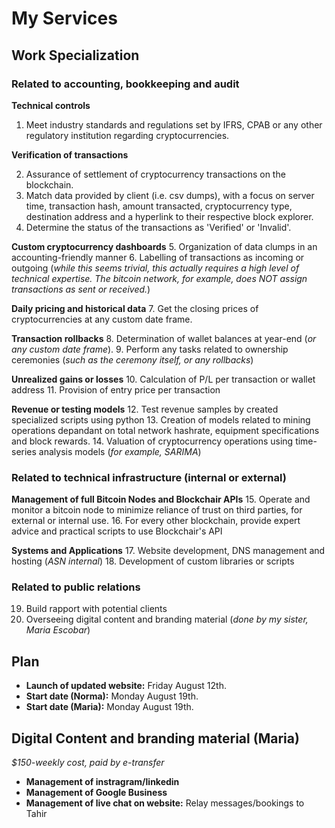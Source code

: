 # My Services

## Work Specialization

### Related to accounting, bookkeeping and audit

**Technical controls**
1. Meet industry standards and regulations set by IFRS, CPAB or any other regulatory institution regarding cryptocurrencies.

**Verification of transactions**

2. Assurance of settlement of cryptocurrency transactions on the blockchain.
3. Match data provided by client (i.e. csv dumps), with a focus on server time, transaction hash, amount transacted, cryptocurrency type, destination address and a hyperlink to their respective block explorer.
4. Determine the status of the transactions as 'Verified' or 'Invalid'.

**Custom cryptocurrency dashboards**
5. Organization of data clumps in an accounting-friendly manner
6. Labelling of transactions as incoming or outgoing (*while this seems trivial, this actually requires a high level of technical expertise. The bitcoin network, for example, does NOT assign transactions as sent or received.*)

**Daily pricing and historical data**
7. Get the closing prices of cryptocurrencies at any custom date frame.

**Transaction rollbacks**
8. Determination of wallet balances at year-end (*or any custom date frame*).
9. Perform any tasks related to ownership ceremonies (*such as the ceremony itself, or any rollbacks*)

**Unrealized gains or losses**
10. Calculation of P/L per transaction or wallet address
11. Provision of entry price per transaction

**Revenue or testing models**
12. Test revenue samples by created specialized scripts using python
13. Creation of models related to mining operations depandant on total network hashrate, equipment specifications and block rewards.
14. Valuation of cryptocurrency operations using time-series analysis models (*for example, SARIMA*)

### Related to technical infrastructure (internal or external)

**Management of full Bitcoin Nodes and Blockchair APIs**
15. Operate and monitor a bitcoin node to minimize reliance of trust on third parties, for external or internal use.
16. For every other blockchain, provide expert advice and practical scripts to use Blockchair's API

**Systems and Applications**
17. Website development, DNS management and hosting (*ASN internal*)
18. Development of custom libraries or scripts

### Related to public relations
19. Build rapport with potential clients
20. Overseeing digital content and branding material (*done by my sister, Maria Escobar*)

## Plan

- **Launch of updated website:** Friday August 12th.
- **Start date (Norma):** Monday August 19th.
- **Start date (Maria):** Monday August 19th.

## Digital Content and branding material (Maria)
*$150-weekly cost, paid by e-transfer*

- **Management of instragram/linkedin**
- **Management of Google Business**
- **Management of live chat on website:** Relay messages/bookings to Tahir


  
  
